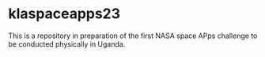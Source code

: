# klaspaceapps23
This is a repository in preparation of the first NASA space APps challenge to be conducted physically in Uganda.
